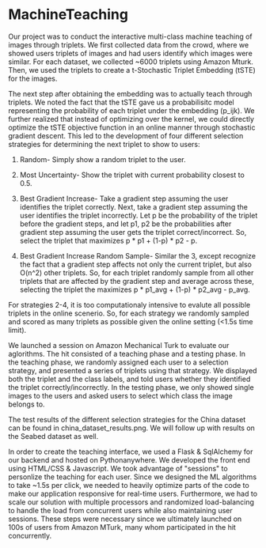# MachineTeaching 

Our project was to conduct the interactive multi-class machine teaching of images through triplets. We first collected data from the crowd, where we showed users triplets of images and had users identify which images were similar. For each dataset, we collected ~6000 triplets using Amazon Mturk. Then, we used the triplets to create a t-Stochastic Triplet Embedding (tSTE) for the images.

The next step after obtaining the embedding was to actually teach through triplets. We noted the fact that the tSTE gave us a probabilisitc model representing the probability of each triplet under the embedding (p_ijk). We further realized that instead of optimizing over the kernel, we could directly optimize the tSTE objective function in an online manner through stochastic gradient descent. This led to the development of four different selection strategies for determining the next triplet to show to users:

1) Random- Simply show a random triplet to the user.

2) Most Uncertainty- Show the triplet with current probability closest to 0.5.

3) Best Gradient Increase- Take a gradient step assuming the user identifies the triplet correctly. Next, take a gradient step assuming the user identifies the triplet incorrectly. Let p be the probability of the triplet before the gradient steps, and let p1, p2 be the probabilities after gradient step assuming the user gets the triplet correct/incorrect. So, select the triplet that maximizes p * p1 + (1-p) * p2 - p.

4) Best Gradient Increase Random Sample- Similar the 3, except recognize the fact that a gradient step affects not only the current triplet, but also O(n^2) other triplets. So, for each triplet randomly sample from all other triplets that are affected by the gradient step and average across these, selecting the triplet the maximizes p * p1_avg + (1-p) * p2_avg - p_avg.

For strategies 2-4, it is too computationaly intensive to evalute all possible triplets in the online scenerio. So, for each strategy we randomly sampled and scored as many triplets as possible given the online setting (<1.5s time limit).

We launched a session on Amazon Mechanical Turk to evaluate our aglorithms. The hit consisted of a teaching phase and a testing phase. In the teaching phase, we randomly assigned each user to a selection strategy, and presented a series of triplets using that strategy. We displayed both the triplet and the class labels, and told users whether they identified the triplet correctly/incorrectly. In the testing phase, we only showed single images to the users and asked users to select which class the image belongs to. 

The test results of the different selection strategies for the China dataset can be found in china_dataset_results.png. We will follow up with results on the Seabed dataset as well.

In order to create the teaching interface, we used a Flask & SqlAlchemy for our backend and hosted on Pythonanywhere. We developed the front end using HTML/CSS & Javascript. We took advantage of "sessions" to personlize the teaching for each user. Since we designed the ML algorithms to take ~1.5s per click, we needed to heavily optimize parts of the code to make our application responsive for real-time users. Furthermore, we had to scale our solution with multiple processors and randomized load-balancing to handle the load from concurrent users while also maintaining user sessions. These steps were necessary since we ultimately launched on 100s of users from Amazon MTurk, many whom participated in the hit concurrently. 

